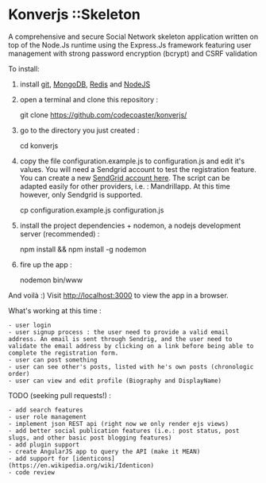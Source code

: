 # Konverjs ::Skeleton

A comprehensive and secure Social Network skeleton application written on top of the Node.Js runtime using the Express.Js framework featuring user management with strong password encryption (bcrypt) and CSRF validation

To install:

1) install [git](https://git-scm.com/book/en/v2/Getting-Started-Installing-Git), [MongoDB](https://www.mongodb.com/download-center?jmp=docs), [Redis](https://redis.io/) and [NodeJS](http://nodejs.org)

2) open a terminal and clone this repository :  

    git clone https://github.com/codecoaster/konverjs/
    
    
3) go to the directory you just created : 

    cd konverjs

4) copy the file  	configuration.example.js to  	configuration.js and edit it's values.  You will need a Sendgrid account to test the registration feature.  You can create a new [SendGrid account here](https://app.sendgrid.com).  The script can be adapted easily for other providers, i.e. : Mandrillapp.  At this time however, only Sendgrid is supported. 

    cp configuration.example.js configuration.js
    
4) install the project dependencies + nodemon, a nodejs development server (recommended) :

    npm install && npm install -g nodemon

5) fire up the app : 

    nodemon bin/www
    
 And voilà :)  Visit [http://localhost:3000](http://localhost:3000) to view the app in a browser.

 What's working at this time :
 
    - user login
    - user signup process : the user need to provide a valid email address. An email is sent through Sendrig, and the user need to validate the email address by clicking on a link before being able to complete the registration form.
    - user can post something
    - user can see other's posts, listed with he's own posts (chronologic order)
    - user can view and edit profile (Biography and DisplayName)

 TODO (seeking pull requests!) : 

    - add search features
    - user role management
    - implement json REST api (right now we only render ejs views)
    - add better social publication features (i.e.: post status, post slugs, and other basic post blogging features)
    - add plugin support
    - create AngularJS app to query the API (make it MEAN)
    - add support for [identicons](https://en.wikipedia.org/wiki/Identicon)
    - code review

 